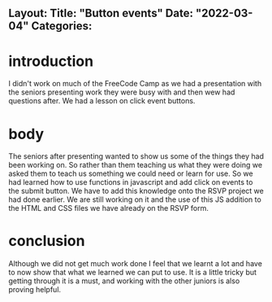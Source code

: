 Layout:
Title:  "Button events"
Date:   "2022-03-04"
Categories:
---
# introduction
I didn't work on much of the FreeCode Camp as we had a presentation with the seniors presenting
work they were busy with and then wew had questions after. We had a lesson on click event buttons. 


# body
The seniors after presenting wanted to show us some of the things they had been working on. So rather than them 
teaching us what they were doing we asked them to teach us something we could need or learn for use. So we had 
learned how to use functions in javascript and add click on events to the submit button. We have to add this knowledge 
onto the RSVP project we had done earlier. We are still working on it and the use of this JS addition to the HTML and CSS files
we have already on the RSVP form. 



# conclusion
Although we did not get much work done I feel that we learnt a lot and have to now show that what we learned we can put to use.
It is a little tricky but getting through it is a must, and working with the other juniors is also proving helpful.
